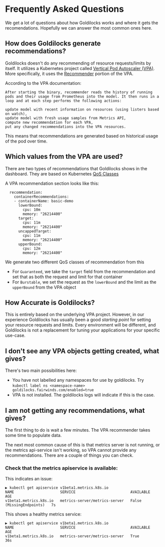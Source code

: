 # Frequently Asked Questions

We get a lot of questions about how Goldilocks works and where it gets the recomendations. Hopefully we can answer the most common ones here.

## How does Goldilocks generate recommendations?

Goldilocks doesn't do any recommending of resource requests/limits by itself. It utilizes a Kubernetes project called [Vertical Pod Autoscaler (VPA)](https://github.com/kubernetes/autoscaler/tree/master/vertical-pod-autoscaler). More specifically, it uses the [Recommender](https://github.com/kubernetes/autoscaler/blob/master/vertical-pod-autoscaler/pkg/recommender/README.md) portion of the VPA.

According to the VPA documentation:

```
After starting the binary, recommender reads the history of running pods and their usage from Prometheus into the model. It then runs in a loop and at each step performs the following actions:

update model with recent information on resources (using listers based on watch),
update model with fresh usage samples from Metrics API,
compute new recommendation for each VPA,
put any changed recommendations into the VPA resources.
```

This means that recommendations are generated based on historical usage of the pod over time.

## Which values from the VPA are used?

There are two types of recommendations that Goldilocks shows in the dashboard. They are based on Kubernetes [QoS Classes](https://kubernetes.io/docs/tasks/configure-pod-container/quality-service-pod/)

A VPA recommendation section looks like this:

```
  recommendation:
    containerRecommendations:
    - containerName: basic-demo
      lowerBound:
        cpu: 10m
        memory: "26214400"
      target:
        cpu: 11m
        memory: "26214400"
      uncappedTarget:
        cpu: 11m
        memory: "26214400"
      upperBound:
        cpu: 12m
        memory: "26214400"
```

We generate two different QoS classes of recommendation from this

* For `Guaranteed`, we take the `target` field from the recommendation and set that as both the request and limit for that container
* For `Burstable`, we set the request as the `lowerBound` and the limit as the `upperBound` from the VPA object

## How Accurate is Goldilocks?

This is entirely based on the underlying VPA project. However, in our experience Goldilocks has usually been a good _starting point_ for setting your resource requests and limits. Every environment will be different, and Goldilocks is not a replacement for tuning your applications for your specific use-case.

## I don't see any VPA objects getting created, what gives?

There's two main possibilities here:

* You have not labelled any namespaces for use by goldilocks. Try `kubectl label ns <namespace-name> goldilocks.fairwinds.com/enabled=true`
* VPA is not installed. The goldilocks logs will indicate if this is the case.

## I am not getting any recommendations, what gives?

The first thing to do is wait a few minutes. The VPA recommender takes some time to populate data.

The next most common cause of this is that metrics server is not running, or the metrics api-service isn't working, so VPA cannot provide any recommendations. There are a couple of things you can check.

### Check that the metrics apiservice is available:

This indicates an issue:
```
▶ kubectl get apiservice v1beta1.metrics.k8s.io
NAME                     SERVICE                         AVAILABLE                  AGE
v1beta1.metrics.k8s.io   metrics-server/metrics-server   False (MissingEndpoints)   7s
```

This shows a healthy metrics service:
```
▶ kubectl get apiservice v1beta1.metrics.k8s.io
NAME                     SERVICE                         AVAILABLE   AGE
v1beta1.metrics.k8s.io   metrics-server/metrics-server   True        36s
```
